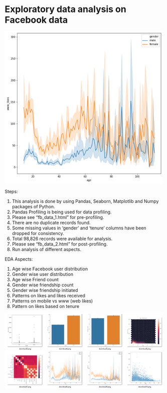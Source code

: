 # Exploratory data analysis on Facebook data
![enter image description here](https://github.com/samsharm/EDA-Project-Facebook-Data/blob/main/download8.png?raw=true)


Steps:
1. This analysis is done by using Pandas, Seaborn, Matplotlib and Numpy packages of Python.
2. Pandas Profiling is being used for data profiling.
3. Please see “fb_data_1.html” for pre-profiling.
4. There are no duplicate records found.
5. Some missing values in ‘gender’ and ‘tenure’ columns have been dropped for consistency.
6. Total 98,826 records were available for analysis.
7. Please see “fb_data_2.html” for post-profiling.
8. Run analysis of different aspects.


EDA Aspects:
1. Age wise Facebook user distribution
2. Gender wise user distribution
3. Age wise Friend count
4. Gender wise friendship count
5. Gender wise friendship initiated
6. Patterns on likes and likes received
7. Patterns on mobile vs www (web likes)
8. Pattern on likes based on tenure

![enter image description here](https://github.com/samsharm/EDA-Project-Facebook-Data/blob/main/Capture.PNG?raw=true)
